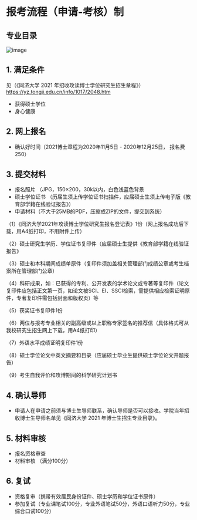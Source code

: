 # 报考流程（申请-考核）制

## 专业目录
![image](https://user-images.githubusercontent.com/71109255/120766909-4377a400-c54d-11eb-8cd3-5aedde6f97b6.png)

## 1. 满足条件 
见（《同济大学 2021 年招收攻读博士学位研究生招生章程》）
https://yz.tongji.edu.cn/info/1017/2048.htm
- 获得硕士学位
- 身心健康

## 2. 网上报名
- 确认好时间（2021博士章程为2020年11月5日 - 2020年12月25日， 报名费250）

## 3. 提交材料
- 报名照片 （JPG，150×200，30k以内，白色浅蓝色背景
- 硕士学位证书 （历届生须上传学位证书扫描件，应届硕士生须上传电子版《教育部学籍在线验证报告》）
- 申请材料（不大于25MB的PDF，压缩成ZIP的文件，提交到系统）

（1）《同济大学2021年攻读博士学位研究生报名登记表》1份（网上报名成功后下载，用A4纸打印，不用附件上传）

（2）硕士研究生学历、学位证书复印件（应届硕士生提供《教育部学籍在线验证报告》

（3）硕士和本科期间成绩单原件（复印件须加盖相关管理部门成绩公章或考生档案所在管理部门公章）

（4）科研成果，如：已获得的专利、公开发表的学术论文或专著等复印件（论文复印件应包括正文第一页，如论文被SCI、EI、SSCI检索，需提供相应检索证明原件，专著复印件需包括封面和版权页）等

（5）获奖证书复印件1份

（6）两位与报考专业相关的副高级或以上职称专家签名的推荐信（具体格式可从我校研究生招生网上下载，用A4纸打印）

（7）外语水平成绩证明复印件1份

（8）硕士学位论文中英文摘要和目录（应届硕士毕业生提供硕士学位论文开题报告）

（9）考生自我评价和攻博期间的科学研究计划书


## 4. 确认导师
- 申请人在申请之前须与博士生导师联系，确认导师是否可以接收。学院当年招收博士生导师名单见《同济大学 2021 年博士生招生专业目录》。

## 5. 材料审核
- 报名资格审查
- 材料审核 （满分100分）

## 6. 复试
- 资格复审（携带有效居民身份证件、硕士学历和学位证书原件）
- 参加复试（专业课笔试100分，专业外语笔试50分，外语口语听力50分，专业综合口试100分）

